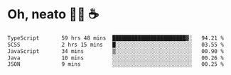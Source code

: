 # Oh, neato 🧑‍💻 ☕

<!--START_SECTION:waka-->

```txt
TypeScript       59 hrs 48 mins  ███████████████████████▓░   94.21 %
SCSS             2 hrs 15 mins   █░░░░░░░░░░░░░░░░░░░░░░░░   03.55 %
JavaScript       34 mins         ▒░░░░░░░░░░░░░░░░░░░░░░░░   00.90 %
Java             10 mins         ░░░░░░░░░░░░░░░░░░░░░░░░░   00.26 %
JSON             9 mins          ░░░░░░░░░░░░░░░░░░░░░░░░░   00.25 %
```

<!--END_SECTION:waka-->
